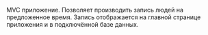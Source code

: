 MVC приложение.
Позволяет производить запись людей на предложенное время.
Запись отображается на главной странице приложения и в подключённой базе данных.
